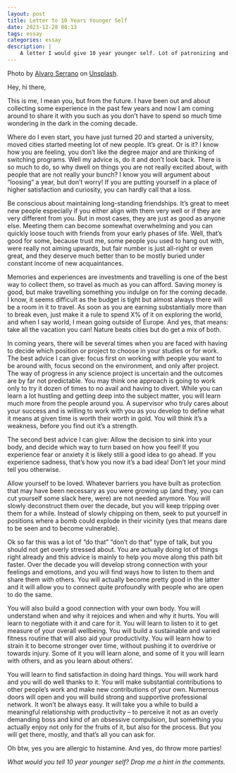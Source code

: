 ```yaml
---
layout: post
title: Letter to 10 Years Younger Self
date: 2023-12-28 08:13
tags: essay 
categories: essay
description: |
    A letter I would give 10 year younger self. Lot of patronizing and some love - totally useful …
---
```


<div class="img_row"> <img class="col three" src="{{ site.baseurl }}/img/letter10years.jpg" alt="" title="letetr"/> </div>
<div class="col three caption">
Photo by <a href="https://unsplash.com/@alvaroserrano">Alvaro Serrano</a> on <a href="https://unsplash.com">Unsplash</a>.
</div>

Hey, hi there,

This is me, I mean you, but from the future. I have been out and about collecting some experience in the past few years and now I am coming around to share it with you such as you don’t have to spend so much time wondering in the dark in the coming decade.

Where do I even start, you have just turned 20 and started a university, moved cities started meeting lot of new people. It’s great. Or is it? I know how you are feeling, you don’t like the degree major and are thinking of switching programs. Well my advice is, do it and don’t look back. There is so much to do, so why dwell on things you are not really excited about, with people that are not really your bunch? I know you will argument about “loosing” a year, but don’t worry! If you are putting yourself in a place of higher satisfaction and curiosity, you can hardly call that a loss.

<!-- This will be a common pattern: If you sense something is not quite right, if your body does not align with what your mind wants it to do, don’t downplay the corporal feeling. It is at least as important of a voice as that of your mind! -->

Be conscious about maintaining long-standing friendships. It’s great to meet new people especially if you either align with them very well or if they are very different from you. But in most cases, they are just as good as anyone else. Meeting them can become somewhat overwhelming and you can quickly loose touch with friends from your early phases of life. Well, that’s good for some, because trust me, some people you used to hang out with, were really not aiming upwards, but fair number is just all-right or even great, and they deserve much better than to be mostly buried under constant income of new acquaintances. 

Memories and experiences are investments and travelling is one of the best way to collect them, so travel as much as you can afford. Saving money is good, but make travelling something you indulge on for the coming decade. I know, it seems difficult as the budget is tight but almost always there will be a room in it to travel. As soon as you are earning substantially more than to break even, just make it a rule to spend X% of it on exploring the world, and when I say world, I mean going outside of Europe. And yes, that means: take all the vacation you can! Nature beats cities but do get a mix of both.

In coming years, there will be several times when you are faced with having to decide which position or project to choose in your studies or for work. The best advice I can give: focus first on working with people you want to be around with, focus second on the environment, and only after project. The way of progress in any science project is uncertain and the outcomes are by far not predictable. You may think one approach is going to work only to try it dozen of times to no avail and having to divert. While you can learn a lot hustling and getting deep into the subject matter, you will learn much more from the people around you. A supervisor who truly cares about your success and is willing to work with you as you develop to define what it means at given time is worth their worth in gold. You will think it’s a weakness, before you find out it’s a strength.

The second best advice I can give: Allow the decision to sink into your body, and decide which way to turn based on how you feel! If you experience fear or anxiety it is likely still a good idea to go ahead. If you experience sadness, that’s how you now it’s a bad idea! Don’t let your mind tell you otherwise.

Allow yourself to be loved. Whatever barriers you have built as protection that may have been necessary as you were growing up (and they, you can cut yourself some slack here, were) are not needed anymore. You will slowly deconstruct them over the decade, but you will keep tripping over them for a while. Instead of slowly chipping on them, seek to put yourself in positions where a bomb could explode in their vicinity (yes that means dare to be seen and to become vulnerable). 

Ok so far this was a lot of “do that” “don’t do that” type of talk, but you should not get overly stressed about. You are actually doing lot of things right already and this advice is mainly to help you move along this path bit faster. Over the decade you will develop strong connection with your feelings and emotions, and you will find ways how to listen to them and share them with others. You will actually become pretty good in the latter and it will allow you to connect quite profoundly with people who are open to do the same. 

You will also build a good connection with your own body. You will understand when and why it rejoices and when and why it hurts. You will learn to negotiate with it and care for it. You will learn to listen to it to get measure of your overall wellbeing. You will build a sustainable and varied fitness routine that will also aid your productivity. You will learn how to strain it to become stronger over time, without pushing it to overdrive or towards injury. Some of it you will learn alone, and some of it you will learn with others, and as you learn about others’. 

You will learn to find satisfaction in doing hard things. You will work hard and you will do well thanks to it. You will make substantial contributions to other people’s work and make new contributions of your own. Numerous doors will open and you will build strong and supportive professional network. It won’t be always easy. It will take you a while to build a meaningful relationship with productivity – to perceive it not as an overly demanding boss and kind of an obsessive compulsion, but something you actually enjoy not only for the fruits of it, but also for the process. But you will get there, mostly, and that’s all you can ask for.

Oh btw, yes you are allergic to histamine. And yes, do throw more parties!

*What would you tell 10 year younger self? Drop me a hint in the comments.* 
